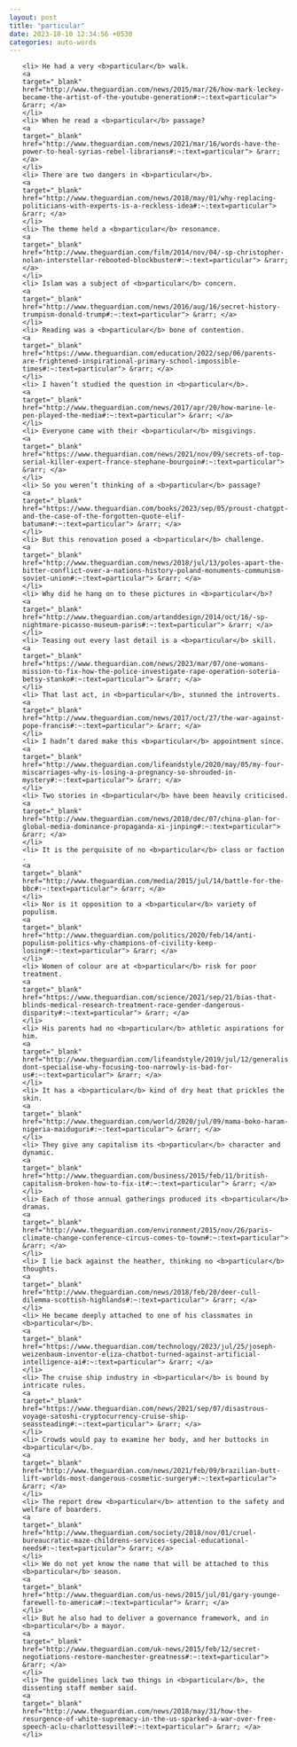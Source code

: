 ```yaml
---
layout: post
title: "particular"
date: 2023-10-10 12:34:56 +0530
categories: auto-words
---
```

<ol>

    <li> He had a very <b>particular</b> walk.
    <a 
    target="_blank" 
    href="http://www.theguardian.com/news/2015/mar/26/how-mark-leckey-became-the-artist-of-the-youtube-generation#:~:text=particular"> &rarr; </a>
    </li>
    <li> When he read a <b>particular</b> passage?
    <a 
    target="_blank" 
    href="http://www.theguardian.com/news/2021/mar/16/words-have-the-power-to-heal-syrias-rebel-librarians#:~:text=particular"> &rarr; </a>
    </li>
    <li> There are two dangers in <b>particular</b>.
    <a 
    target="_blank" 
    href="http://www.theguardian.com/news/2018/may/01/why-replacing-politicians-with-experts-is-a-reckless-idea#:~:text=particular"> &rarr; </a>
    </li>
    <li> The theme held a <b>particular</b> resonance.
    <a 
    target="_blank" 
    href="http://www.theguardian.com/film/2014/nov/04/-sp-christopher-nolan-interstellar-rebooted-blockbuster#:~:text=particular"> &rarr; </a>
    </li>
    <li> Islam was a subject of <b>particular</b> concern.
    <a 
    target="_blank" 
    href="http://www.theguardian.com/news/2016/aug/16/secret-history-trumpism-donald-trump#:~:text=particular"> &rarr; </a>
    </li>
    <li> Reading was a <b>particular</b> bone of contention.
    <a 
    target="_blank" 
    href="https://www.theguardian.com/education/2022/sep/06/parents-are-frightened-inspirational-primary-school-impossible-times#:~:text=particular"> &rarr; </a>
    </li>
    <li> I haven’t studied the question in <b>particular</b>.
    <a 
    target="_blank" 
    href="http://www.theguardian.com/news/2017/apr/20/how-marine-le-pen-played-the-media#:~:text=particular"> &rarr; </a>
    </li>
    <li> Everyone came with their <b>particular</b> misgivings.
    <a 
    target="_blank" 
    href="https://www.theguardian.com/news/2021/nov/09/secrets-of-top-serial-killer-expert-france-stephane-bourgoin#:~:text=particular"> &rarr; </a>
    </li>
    <li> So you weren’t thinking of a <b>particular</b> passage?
    <a 
    target="_blank" 
    href="https://www.theguardian.com/books/2023/sep/05/proust-chatgpt-and-the-case-of-the-forgotten-quote-elif-batuman#:~:text=particular"> &rarr; </a>
    </li>
    <li> But this renovation posed a <b>particular</b> challenge.
    <a 
    target="_blank" 
    href="http://www.theguardian.com/news/2018/jul/13/poles-apart-the-bitter-conflict-over-a-nations-history-poland-monuments-communism-soviet-union#:~:text=particular"> &rarr; </a>
    </li>
    <li> Why did he hang on to these pictures in <b>particular</b>?
    <a 
    target="_blank" 
    href="http://www.theguardian.com/artanddesign/2014/oct/16/-sp-nightmare-picasso-museum-paris#:~:text=particular"> &rarr; </a>
    </li>
    <li> Teasing out every last detail is a <b>particular</b> skill.
    <a 
    target="_blank" 
    href="https://www.theguardian.com/news/2023/mar/07/one-womans-mission-to-fix-how-the-police-investigate-rape-operation-soteria-betsy-stanko#:~:text=particular"> &rarr; </a>
    </li>
    <li> That last act, in <b>particular</b>, stunned the introverts.
    <a 
    target="_blank" 
    href="http://www.theguardian.com/news/2017/oct/27/the-war-against-pope-francis#:~:text=particular"> &rarr; </a>
    </li>
    <li> I hadn’t dared make this <b>particular</b> appointment since.
    <a 
    target="_blank" 
    href="http://www.theguardian.com/lifeandstyle/2020/may/05/my-four-miscarriages-why-is-losing-a-pregnancy-so-shrouded-in-mystery#:~:text=particular"> &rarr; </a>
    </li>
    <li> Two stories in <b>particular</b> have been heavily criticised.
    <a 
    target="_blank" 
    href="http://www.theguardian.com/news/2018/dec/07/china-plan-for-global-media-dominance-propaganda-xi-jinping#:~:text=particular"> &rarr; </a>
    </li>
    <li> It is the perquisite of no <b>particular</b> class or faction .
    <a 
    target="_blank" 
    href="http://www.theguardian.com/media/2015/jul/14/battle-for-the-bbc#:~:text=particular"> &rarr; </a>
    </li>
    <li> Nor is it opposition to a <b>particular</b> variety of populism.
    <a 
    target="_blank" 
    href="http://www.theguardian.com/politics/2020/feb/14/anti-populism-politics-why-champions-of-civility-keep-losing#:~:text=particular"> &rarr; </a>
    </li>
    <li> Women of colour are at <b>particular</b> risk for poor treatment.
    <a 
    target="_blank" 
    href="https://www.theguardian.com/science/2021/sep/21/bias-that-blinds-medical-research-treatment-race-gender-dangerous-disparity#:~:text=particular"> &rarr; </a>
    </li>
    <li> His parents had no <b>particular</b> athletic aspirations for him.
    <a 
    target="_blank" 
    href="http://www.theguardian.com/lifeandstyle/2019/jul/12/generalise-dont-specialise-why-focusing-too-narrowly-is-bad-for-us#:~:text=particular"> &rarr; </a>
    </li>
    <li> It has a <b>particular</b> kind of dry heat that prickles the skin.
    <a 
    target="_blank" 
    href="http://www.theguardian.com/world/2020/jul/09/mama-boko-haram-nigeria-maiduguri#:~:text=particular"> &rarr; </a>
    </li>
    <li> They give any capitalism its <b>particular</b> character and dynamic.
    <a 
    target="_blank" 
    href="http://www.theguardian.com/business/2015/feb/11/british-capitalism-broken-how-to-fix-it#:~:text=particular"> &rarr; </a>
    </li>
    <li> Each of those annual gatherings produced its <b>particular</b> dramas.
    <a 
    target="_blank" 
    href="http://www.theguardian.com/environment/2015/nov/26/paris-climate-change-conference-circus-comes-to-town#:~:text=particular"> &rarr; </a>
    </li>
    <li> I lie back against the heather, thinking no <b>particular</b> thoughts.
    <a 
    target="_blank" 
    href="http://www.theguardian.com/news/2018/feb/20/deer-cull-dilemma-scottish-highlands#:~:text=particular"> &rarr; </a>
    </li>
    <li> He became deeply attached to one of his classmates in <b>particular</b>.
    <a 
    target="_blank" 
    href="https://www.theguardian.com/technology/2023/jul/25/joseph-weizenbaum-inventor-eliza-chatbot-turned-against-artificial-intelligence-ai#:~:text=particular"> &rarr; </a>
    </li>
    <li> The cruise ship industry in <b>particular</b> is bound by intricate rules.
    <a 
    target="_blank" 
    href="https://www.theguardian.com/news/2021/sep/07/disastrous-voyage-satoshi-cryptocurrency-cruise-ship-seassteading#:~:text=particular"> &rarr; </a>
    </li>
    <li> Crowds would pay to examine her body, and her buttocks in <b>particular</b>.
    <a 
    target="_blank" 
    href="http://www.theguardian.com/news/2021/feb/09/brazilian-butt-lift-worlds-most-dangerous-cosmetic-surgery#:~:text=particular"> &rarr; </a>
    </li>
    <li> The report drew <b>particular</b> attention to the safety and welfare of boarders.
    <a 
    target="_blank" 
    href="http://www.theguardian.com/society/2018/nov/01/cruel-bureaucratic-maze-childrens-services-special-educational-needs#:~:text=particular"> &rarr; </a>
    </li>
    <li> We do not yet know the name that will be attached to this <b>particular</b> season.
    <a 
    target="_blank" 
    href="http://www.theguardian.com/us-news/2015/jul/01/gary-younge-farewell-to-america#:~:text=particular"> &rarr; </a>
    </li>
    <li> But he also had to deliver a governance framework, and in <b>particular</b> a mayor.
    <a 
    target="_blank" 
    href="http://www.theguardian.com/uk-news/2015/feb/12/secret-negotiations-restore-manchester-greatness#:~:text=particular"> &rarr; </a>
    </li>
    <li> The guidelines lack two things in <b>particular</b>, the dissenting staff member said.
    <a 
    target="_blank" 
    href="http://www.theguardian.com/news/2018/may/31/how-the-resurgence-of-white-supremacy-in-the-us-sparked-a-war-over-free-speech-aclu-charlottesville#:~:text=particular"> &rarr; </a>
    </li>